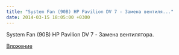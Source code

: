 ```yaml
---
title: "System Fan (90B) HP Pavilion DV 7 - Замена вентиля..."
date: 2014-03-15 18:05:00 +0300
---
```


System Fan (90B) HP Pavilion DV 7 - Замена вентилятора.

[Вложение](https://vk.com/video41076938_167665279)
